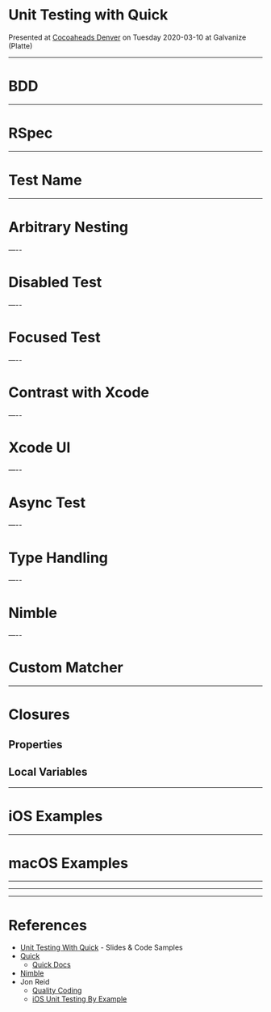 # Unit Testing with Quick

Presented at [Cocoaheads Denver](https://www.meetup.com/CocoaheadsDenver/)
on Tuesday 2020-03-10 at Galvanize (Platte)

---

# BDD

---

# RSpec

---

# Test Name

---

# Arbitrary Nesting

—--

# Disabled Test

—--

# Focused Test

—--

# Contrast with Xcode

—--

# Xcode UI

—--

# Async Test

—--

# Type Handling

—--

# Nimble

—--

# Custom Matcher

---

# Closures

## Properties

## Local Variables

---

# iOS Examples

---

# macOS Examples

---

---

---

# References

- [Unit Testing With Quick](https://github.com/phatblat/UnitTestingWithQuick) - Slides & Code Samples
- [Quick](https://github.com/Quick/Quick)
  - [Quick Docs](https://github.com/Quick/Quick/blob/master/Documentation/en-us/README.md)
- [Nimble](https://github.com/Quick/Nimble)
- Jon Reid
  - [Quality Coding](https://qualitycoding.org/)
  - [iOS Unit Testing By Example](https://pragprog.com/book/jrlegios/ios-unit-testing-by-example)

